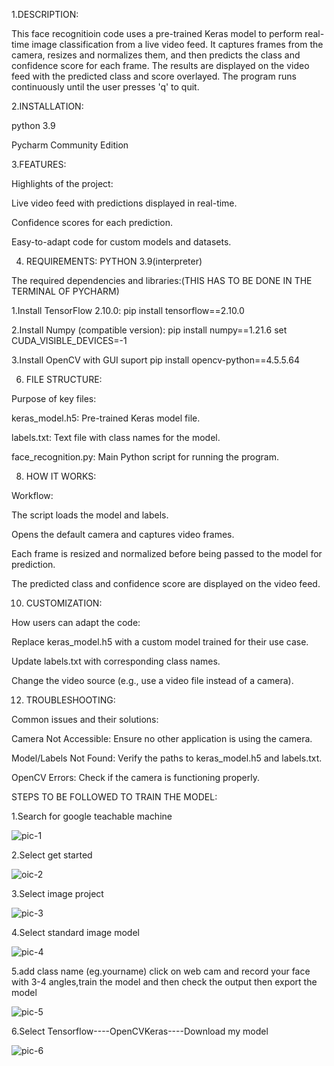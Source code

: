 1.DESCRIPTION:

This face recognitioin code uses a pre-trained Keras model to perform real-time image classification from a live video feed. It captures frames from the camera, resizes and normalizes them, and then predicts the class and confidence score for each frame. The results are displayed on the video feed with the predicted class and score overlayed. The program runs continuously until the user presses 'q' to quit.

2.INSTALLATION:

python 3.9

Pycharm Community Edition

3.FEATURES:

Highlights of the project:

Live video feed with predictions displayed in real-time.

Confidence scores for each prediction.

Easy-to-adapt code for custom models and datasets.

4. REQUIREMENTS:
PYTHON 3.9(interpreter)

The required dependencies and libraries:(THIS HAS TO BE DONE IN THE TERMINAL OF PYCHARM)

1.Install TensorFlow 2.10.0:
pip install tensorflow==2.10.0

2.Install Numpy (compatible version):
pip install numpy==1.21.6
set CUDA_VISIBLE_DEVICES=-1

3.Install OpenCV with  GUI suport
pip install opencv-python==4.5.5.64

6. FILE STRUCTURE:
   
Purpose of key files:

keras_model.h5: Pre-trained Keras model file.

labels.txt: Text file with class names for the model.

face_recognition.py: Main Python script for running the program.

8. HOW IT WORKS:
   
Workflow:

The script loads the model and labels.

Opens the default camera and captures video frames.

Each frame is resized and normalized before being passed to the model for prediction.

The predicted class and confidence score are displayed on the video feed.


10. CUSTOMIZATION:
    
How users can adapt the code:

Replace keras_model.h5 with a custom model trained for their use case.

Update labels.txt with corresponding class names.

Change the video source (e.g., use a video file instead of a camera).

12. TROUBLESHOOTING:
   
Common issues and their solutions:

Camera Not Accessible: Ensure no other application is using the camera.

Model/Labels Not Found: Verify the paths to keras_model.h5 and labels.txt.

OpenCV Errors: Check if the camera is functioning properly.

STEPS TO BE FOLLOWED TO TRAIN THE MODEL:

1.Search for google teachable machine

![pic-1](https://github.com/user-attachments/assets/0bc2094c-8aaa-4e51-82d3-3476b2a0a6a8)

2.Select get started

![oic-2](https://github.com/user-attachments/assets/5c34d813-eed1-4b91-b4e5-d759b812edc8)



3.Select image project

![pic-3](https://github.com/user-attachments/assets/c232140d-5840-4d6f-8c6d-a3441ee5ea1e)



4.Select standard image model

![pic-4](https://github.com/user-attachments/assets/6b1c9f6f-aa0a-47f0-aada-8829c62e3ef1)

5.add class name (eg.yourname) click on web cam and record your face with 3-4 angles,train the model and then check the output then export the model

![pic-5](https://github.com/user-attachments/assets/0abe8da3-783f-4e2e-904f-d3434e6b8e4b)

6.Select Tensorflow----OpenCVKeras----Download my model

![pic-6](https://github.com/user-attachments/assets/d1bc8541-c3db-4de9-8e5e-d281d7baeffd)

